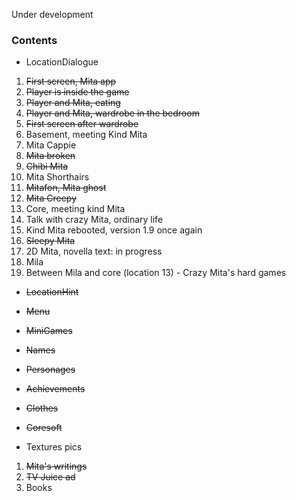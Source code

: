 Under development

### Contents

- LocationDialogue
1. <s>First screen, Mita app</s>
2. <s>Player is inside the game</s>
3. <s>Player and Mita, eating</s>
4. <s>Player and Mita, wardrobe in the bedroom</s>
5. <s>First screen after wardrobe</s>
6. Basement, meeting Kind Mita
7. Mita Cappie
8. <s>Mita broken</s>
9. <s>Chibi Mita</s>
10. Mita Shorthairs
11. <s>Mitafon, Mita ghost</s>
12. <s>Mita Creepy</s>
13. Core, meeting kind Mita
14. Talk with crazy Mita, ordinary life
15. Kind Mita rebooted, version 1.9 once again
17. <s>Sleepy Mita</s>
18. 2D Mita, novella text: in progress
19. Mila
20. Between Mila and core (location 13) - Crazy Mita's hard games
- <s>LocationHint</s>
- <s>Menu</s>
- <s>MiniGames</s>
- <s>Names</s>
- <s>Personages</s>
- <s>Achievements</s>
- <s>Clothes</s>
- <s>Coresoft</s>

- Textures pics
1. <s>Mita's writings</s>
2. <s>TV Juice ad</s>
3. Books